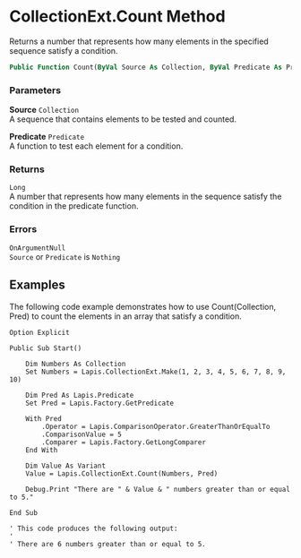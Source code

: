 # CollectionExt.Count Method

Returns a number that represents how many elements in the specified sequence satisfy a condition.

```vb
Public Function Count(ByVal Source As Collection, ByVal Predicate As Predicate) As Long
```

### Parameters

**Source** `Collection` <br>
A sequence that contains elements to be tested and counted.

**Predicate** `Predicate` <br>
A function to test each element for a condition.

### Returns

`Long` <br>
A number that represents how many elements in the sequence satisfy the condition in the predicate function.

### Errors

`OnArgumentNull` <br>
`Source` or `Predicate` is `Nothing`

## Examples

The following code example demonstrates how to use Count(Collection, Pred) to count the elements in an array that satisfy a condition.

```
Option Explicit

Public Sub Start()

    Dim Numbers As Collection
    Set Numbers = Lapis.CollectionExt.Make(1, 2, 3, 4, 5, 6, 7, 8, 9, 10)

    Dim Pred As Lapis.Predicate
    Set Pred = Lapis.Factory.GetPredicate
    
    With Pred
        .Operator = Lapis.ComparisonOperator.GreaterThanOrEqualTo
        .ComparisonValue = 5
        .Comparer = Lapis.Factory.GetLongComparer
    End With
    
    Dim Value As Variant
    Value = Lapis.CollectionExt.Count(Numbers, Pred)
    
    Debug.Print "There are " & Value & " numbers greater than or equal to 5."

End Sub

' This code produces the following output:
'
' There are 6 numbers greater than or equal to 5.
```

